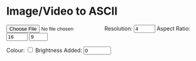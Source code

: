 # Image/Video to ASCII
<input type="file" id="img" name="img" accept="image/*, .zip"></input> 
<label for="res">Resolution: </label>
<input type="number" id="res" name="res" min="1" max="16" value="4"></input> 
<label>Aspect Ratio: </label>
<input type="number" id="aspect-x" name="aspect-x" min="1" max="16" value="16"></input>
<input type="number" id="aspect-y" name="aspect-y" min="1" max="9" value="9"></input>

<label for="colour">Colour: <input type="checkbox" id="colour" name="colour"></input></label>
<label for="brightness">Brightness Added: <input type="number" id="brightness" name="brightness" min="-255" max="255" value="0"></input></label>
<p id="ascii" class="jb-mono-800"></p>
<br>
<br>
<canvas id="canvas"></canvas>
<script src="https://cdnjs.cloudflare.com/ajax/libs/jszip/3.10.1/jszip.min.js" integrity="sha512-XMVd28F1oH/O71fzwBnV7HucLxVwtxf26XV8P4wPk26EDxuGZ91N8bsOttmnomcCD3CS5ZMRL50H0GgOHvegtg==" crossorigin="anonymous" referrerpolicy="no-referrer"></script>
<script src="../scripts/ascii.js"></script>